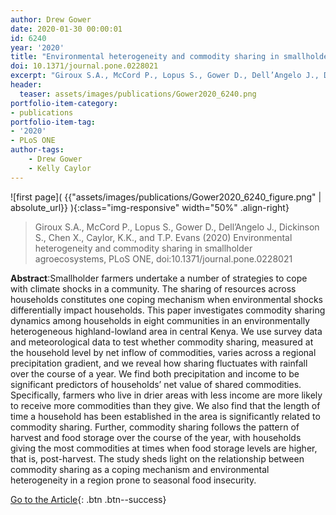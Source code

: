 ```yaml
---
author: Drew Gower  
date: 2020-01-30 00:00:01   
id: 6240
year: '2020'
title: "Environmental heterogeneity and commodity sharing in smallholder agroecosystems"
doi: 10.1371/journal.pone.0228021
excerpt: "Giroux S.A., McCord P., Lopus S., Gower D., Dell’Angelo J., Dickinson S., Chen X., Caylor, K.K., and T.P. Evans (2020) Environmental heterogeneity and commodity sharing in smallholder agroecosystems, PLoS ONE, doi:10.1371/ journal.pone.0228021"
header:
  teaser: assets/images/publications/Gower2020_6240.png
portfolio-item-category:
- publications
portfolio-item-tag:
- '2020'
- PLoS ONE
author-tags:
    - Drew Gower
    - Kelly Caylor
---
```


![first page]( {{"assets/images/publications/Gower2020_6240_figure.png" | absolute_url}} ){:class="img-responsive" width="50%" .align-right}


> Giroux S.A., McCord P., Lopus S., Gower D., Dell’Angelo J., Dickinson S., Chen X., Caylor, K.K., and T.P. Evans (2020) Environmental heterogeneity and commodity sharing in smallholder agroecosystems, PLoS ONE, doi:10.1371/journal.pone.0228021


**Abstract**:Smallholder farmers undertake a number of strategies to cope with climate shocks in a community. The sharing of resources across households constitutes one coping mechanism when environmental shocks differentially impact households. This paper investigates commodity sharing dynamics among households in eight communities in an environmentally heterogeneous highland-lowland area in central Kenya. We use survey data and meteorological data to test whether commodity sharing, measured at the household level by net inflow of commodities, varies across a regional precipitation gradient, and we reveal how sharing fluctuates with rainfall over the course of a year. We find both precipitation and income to be significant predictors of households’ net value of shared commodities. Specifically, farmers who live in drier areas with less income are more likely to receive more commodities than they give. We also find that the length of time a household has been established in the area is significantly related to commodity sharing. Further, commodity sharing follows the pattern of harvest and food storage over the course of the year, with households giving the most commodities at times when food storage levels are higher, that is, post-harvest. The study sheds light on the relationship between commodity sharing as a coping mechanism and environmental heterogeneity in a region prone to seasonal food insecurity.

[Go to the Article](https://journals.plos.org/plosone/article?id=10.1371/journal.pone.0228021){: .btn .btn--success}
